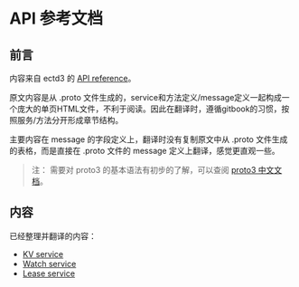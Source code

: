# API 参考文档

## 前言

内容来自 ectd3 的 [API reference](https://github.com/coreos/etcd/blob/master/Documentation/dev-guide/api_reference_v3.md)。

原文内容是从 .proto 文件生成的，service和方法定义/message定义一起构成一个庞大的单页HTML文件，不利于阅读。因此在翻译时，遵循gitbook的习惯，按照服务/方法分开形成章节结构。

主要内容在 message 的字段定义上，翻译时没有复制原文中从 .proto 文件生成的表格，而是直接在 .proto 文件的 message 定义上翻译，感觉更直观一些。

> 注： 需要对 proto3 的基本语法有初步的了解，可以查阅 [proto3 中文文档](https://proto3.doczh.cn)。

## 内容

已经整理并翻译的内容：

* [KV service](kv/kv_service.md)
* [Watch service](watch/watch_service.md)
* [Lease service](lease/lease_service.md)

